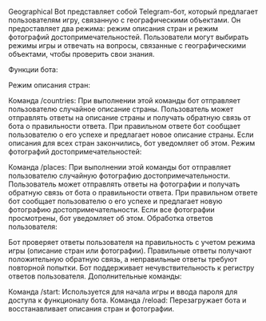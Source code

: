 Geographical Bot представляет собой Telegram-бот, который предлагает пользователям игру, связанную с географическими объектами. Он предоставляет два режима: режим описания стран и режим фотографий достопримечательностей. Пользователи могут выбирать режимы игры и отвечать на вопросы, связанные с географическими объектами, чтобы проверить свои знания.

Функции бота:

Режим описания стран:

Команда /countries: При выполнении этой команды бот отправляет пользователю случайное описание страны.
Пользователь может отправлять ответы на описание страны и получать обратную связь от бота о правильности ответа.
При правильном ответе бот сообщает пользователю о его успехе и предлагает новое описание страны.
Если описания для всех стран закончились, бот уведомляет об этом.
Режим фотографий достопримечательностей:

Команда /places: При выполнении этой команды бот отправляет пользователю случайную фотографию достопримечательности.
Пользователь может отправлять ответы на фотографии и получать обратную связь от бота о правильности ответа.
При правильном ответе бот сообщает пользователю о его успехе и предлагает новую фотографию достопримечательности.
Если все фотографии просмотрены, бот уведомляет об этом.
Обработка ответов пользователя:

Бот проверяет ответы пользователя на правильность с учетом режима игры (описание стран или фотографии).
Правильные ответы получают положительную обратную связь, а неправильные ответы требуют повторной попытки.
Бот поддерживает нечувствительность к регистру ответов пользователя.
Дополнительные команды:

Команда /start: Используется для начала игры и ввода пароля для доступа к функционалу бота.
Команда /reload: Перезагружает бота и восстанавливает описания стран и фотографии.
